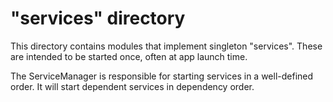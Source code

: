 # "services" directory

This directory contains modules that implement singleton "services". These are intended to be started once, often at app launch time.

The ServiceManager is responsible for starting services in a well-defined order. It will start dependent services in dependency order.
